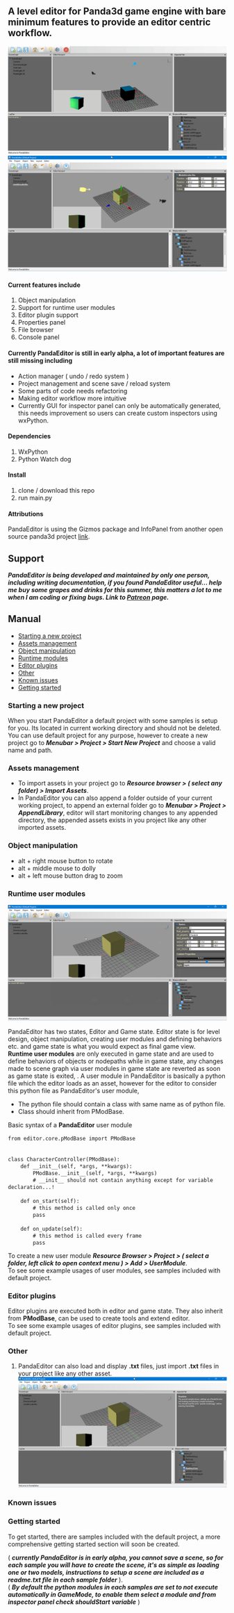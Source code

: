 ## A level editor for Panda3d game engine with bare minimum features to provide an editor centric workflow.

![Image](images//00.gif)
![Image](images//01.png)

#### Current features include
1. Object manipulation
2. Support for runtime user modules 
3. Editor plugin support
4. Properties panel 
5. File browser
6. Console panel

#### Currently PandaEditor is still in early alpha, a lot of important features are still missing including
* Action manager ( undo / redo system )
* Project management and scene save / reload system
* Some parts of code needs refactoring
* Making editor workflow more intuitive
* Currently GUI for inspector panel can only be automatically generated, this needs improvement so users can create custom inspectors using wxPython. 

#### Dependencies
1. WxPython
2. Python Watch dog

#### Install
1. clone / download this repo
2. run main.py

#### Attributions
PandaEditor is using the Gizmos package and InfoPanel from another open source panda3d project [link](https://github.com/Derfies/panda3d-editor).

## Support
**_PandaEditor is being developed and maintained by only one person, including writing documentation, if you found **PandaEditor** useful... help me buy some grapes and drinks for this summer, this matters a lot to me when I am coding or fixing bugs. Link to [Patreon](https://www.patreon.com/PandaEditor_?fan_landing=true) page._**

## Manual
* [Starting a new project](https://github.com/barbarian77/PandaEditor#starting-a-new-project "")
* [Assets management](https://github.com/barbarian77/PandaEditor#assets-management)
* [Object manipulation](https://github.com/barbarian77/PandaEditor#object-manipulation)
* [Runtime modules](https://github.com/barbarian77/PandaEditor#runtime-user-modules)
* [Editor plugins](https://github.com/barbarian77/PandaEditor#editor-plugins)
* [Other](https://github.com/barbarian77/PandaEditor#other)
* [Known issues](https://github.com/barbarian77/PandaEditor#known-issues)
* [Getting started](https://github.com/barbarian77/PandaEditor#getting-started)

### Starting a new project
When you start PandaEditor a default project with some samples is setup for you.
Its located in current working directory and should not be deleted. You can use default project for any purpose, however to create a new project go to
**_Menubar > Project > Start New Project_** and choose a valid name and path.

### Assets management
* To import assets in your project go to **_Resource browser > ( select any folder) > Import Assets_**.
* In PandaEditor you can also append a folder outside of your current working project, to append an external folder go to **_Menubar > Project > AppendLibrary_**, editor will start monitoring changes to any appended directory, the appended assets exists in you project like any other imported assets.

### Object manipulation 
* alt + right mouse button to rotate
* alt + middle mouse to dolly
* alt + left mouse button drag to zoom

### Runtime user modules

![Image](images//module.png)

PandaEditor has two states, Editor and Game state. Editor state is for level design, object manipulation, creating user modules and defining behaviors etc. and game state is what you would expect as final game view.  
**Runtime user modules** are only executed in game state and are used to define behaviors of objects or nodepaths while in game state, any changes made to scene graph via user modules in game state are reverted as soon as game state is exited, . 
A user module in PandaEditor is basically a python file which the editor loads as an asset, however for the editor to consider this python file as PandaEditor's user module,
* The python file should contain a class with same name as of python file.
* Class should inherit from PModBase.

Basic syntax of a **PandaEditor** user module

```
from editor.core.pModBase import PModBase


class CharacterController(PModBase):
    def __init__(self, *args, **kwargs):
        PModBase.__init__(self, *args, **kwargs)
        # __init__ should not contain anything except for variable declaration...!

    def on_start(self):
        # this method is called only once
        pass

    def on_update(self):
        # this method is called every frame
        pass
```

To create a new user module **_Resource Browser > Project > ( select a folder, left click to open context menu ) > Add > UserModule_**.  
To see some example usages of user modules, see samples included with default project.  

### Editor plugins
Editor plugins are executed both in editor and game state. They also inherit from **PModBase**, can be used to create tools and extend editor.  
To see some example usages of editor plugins, see samples included with default project.  

### Other
1. PandaEditor can also load and display **.txt** files, just import **.txt** files in your project like any other asset. 
  ![Image](images//text_file.png)

### Known issues
### Getting started
To get started, there are samples included with the default project, a more comprehensive getting started section will soon be created.  

( **_currently PandaEditor is in early alpha, you cannot save a scene, so for each sample you will have to create the scene, it's as simple as loading one or two models, instructions to setup a scene are included as a readme.txt file in each sample folder_**  ).  
( **_By default the python modules in each samples are set to not execute automatically in GameMode, to enable them select a module and from inspector panel check shouldStart variable_**  )